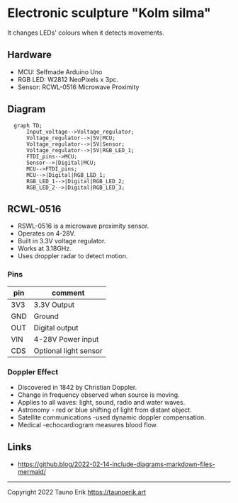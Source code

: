 # Electronic sculpture "Kolm silma"

It changes LEDs' colours when it detects movements.

## Hardware

* MCU: Selfmade Arduino Uno
* RGB LED: W2812 NeoPixels  x 3pc.
* Sensor: RCWL-0516 Microwave Proximity

## Diagram

```mermaid
  graph TD;
      Input_voltage-->Voltage_regulator;
      Voltage_regulator-->|5V|MCU;
      Voltage_regulator-->|5V|Sensor;
      Voltage_regulator-->|5V|RGB_LED_1;
      FTDI_pins-->MCU;
      Sensor-->|Digital|MCU;
      MCU-->FTDI_pins;
      MCU-->|Digital|RGB_LED_1;
      RGB_LED_1-->|Digital|RGB_LED_2;
      RGB_LED_2-->|Digital|RGB_LED_3;
```

## RCWL-0516

* RSWL-0516 is a microwave proximity sensor.
* Operates on 4-28V.
* Built in 3.3V voltage regulator.
* Works at 3.18GHz.
* Uses droppler radar to detect motion.

### Pins

pin | comment
----|--------
3V3 |3.3V Output
GND | Ground
OUT | Digital output
VIN | 4-28V Power input
CDS | Optional light sensor

### Doppler Effect

* Discovered in 1842 by Christian Doppler.
* Change in frequency observed when source is moving.
* Applies to all waves: light, sound, radio and water waves.
* Astronomy - red or blue shifting of light from distant object.
* Satellite communications -used dynamic doppler compensation.
* Medical -echocardiogram measures blood flow.

## Links

* https://github.blog/2022-02-14-include-diagrams-markdown-files-mermaid/

 ___

Copyright 2022 Tauno Erik https://taunoerik.art
